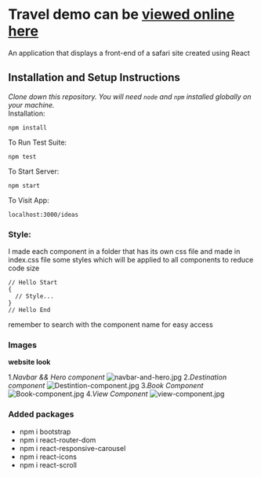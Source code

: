 # Travel demo  can be [viewed online here](https://63499650cdde31009eb36249--beamish-sunflower-a61040.netlify.app/)


An application that displays a front-end of a safari site created using React

## Installation and Setup Instructions
*Clone down this repository. You will need `node` and `npm` installed globally on your machine.*  
Installation:

`npm install`  

To Run Test Suite:  

`npm test`  

To Start Server:

`npm start`  

To Visit App:

`localhost:3000/ideas` 

### Style:
I made each component in a folder that has its own css file and made in index.css file some styles which will be applied to all components to reduce code size
```
// Hello Start
{
  // Style...
}
// Hello End
```
remember to search with the component name for easy access

### Images

**website look**

1.*Navbar && Hero component*
![navbar-and-hero.jpg](https://tinypic.host/images/2022/10/16/navbar-and-hero.jpg)
2.*Destination component*
![Destintion-component.jpg](https://tinypic.host/images/2022/10/16/Destintion-component.jpg)
3.*Book Component*
![Book-component.jpg](https://tinypic.host/images/2022/10/16/Book-component.jpg)
4.*View Component*
![view-component.jpg](https://tinypic.host/images/2022/10/16/view-component.jpg)


### Added packages
- npm i bootstrap
- npm i react-router-dom
- npm i react-responsive-carousel
- npm i react-icons
- npm i react-scroll
